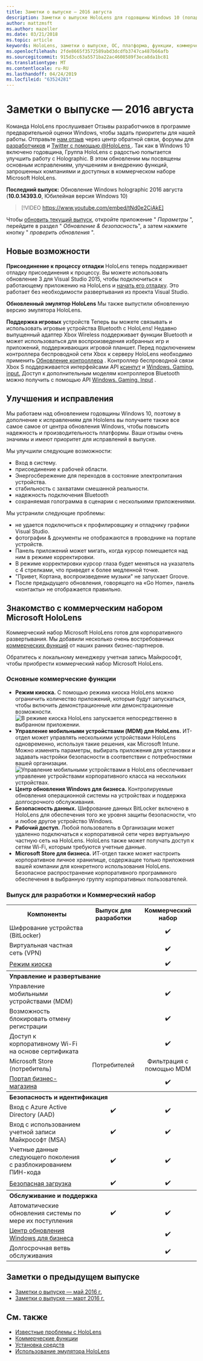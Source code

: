 ```yaml
---
title: Заметки о выпуске — 2016 августа
description: Заметки о выпуске HoloLens для годовщины Windows 10 (попадают 2016)
author: mattzmsft
ms.author: mazeller
ms.date: 03/21/2018
ms.topic: article
keywords: HoloLens, заметки о выпуске, ОС, платформа, функции, коммерческий набор
ms.openlocfilehash: 2fde8665f3572589abd3dcdfb3747ca487b66afb
ms.sourcegitcommit: 915d3cc63a5571ba22ac4608589f3eca8da1bc81
ms.translationtype: MT
ms.contentlocale: ru-RU
ms.lasthandoff: 04/24/2019
ms.locfileid: "63524281"
---
```

# <a name="release-notes---august-2016"></a>Заметки о выпуске — 2016 августа

Команда HoloLens прослушивает Отзывы разработчиков в программе предварительной оценки Windows, чтобы задать приоритеты для нашей работы. Отправьте [нам отзыв](give-us-feedback.md) через центр обратной связи, форумы для [разработчиков](https://forums.hololens.com) и [Twitter с помощью @HoloLens ](https://twitter.com/hololens). Так как в Windows 10 включено годовщина, Группа HoloLens с радостью попытается улучшить работу с Holographic. В этом обновлении мы посвящены основным исправлениям, улучшениям и внедрению функций, запрошенных компаниями и доступных в коммерческом наборе Microsoft HoloLens.

**Последний выпуск:** Обновление Windows holographic 2016 августа (**10.0.14393.0**, Юбилейная версия Windows 10)

>[!VIDEO https://www.youtube.com/embed/tNd0e2CiAkE]

Чтобы [обновить текущий выпуск](updating-hololens.md), откройте приложение " *Параметры* ", перейдите в раздел " *Обновление & безопасность*", а затем нажмите кнопку " *проверить обновления* ".

## <a name="new-features"></a>Новые возможности

**Присоединение к процессу отладки** HoloLens теперь поддерживает отладку присоединения к процессу. Вы можете использовать обновление 3 для Visual Studio 2015, чтобы подключиться к работающему приложению на HoloLens и [начать его отладку](using-visual-studio.md#debugging-an-installed-or-running-app). Это работает без необходимости развертывания из проекта Visual Studio.

**Обновленный эмулятор HoloLens** Мы также выпустили обновленную версию эмулятора HoloLens.

**Поддержка игровых** устройств Теперь вы можете связывать и использовать игровые устройства Bluetooth с HoloLens! Недавно выпущенный адаптер Xbox Wireless поддерживает функции Bluetooth и может использоваться для воспроизведения избранных игр и приложений, поддерживающих игровой планшет. Перед подключением контроллера беспроводной сети Xbox к серверу HoloLens необходимо применить [Обновление контроллера](http://support.xbox.com/xbox-one/accessories/update-controller-for-stereo-headset-adapter) . Контроллер беспроводной связи Xbox S поддерживается интерфейсами API [ксинпут](https://msdn.microsoft.com/library/windows/desktop/hh405053(v=vs.85).aspx) и [Windows. Gaming. input.](https://msdn.microsoft.com/library/windows/apps/windows.gaming.input.aspx) Доступ к дополнительным моделям контроллеров Bluetooth можно получить с помощью API [Windows. Gaming. Input](https://msdn.microsoft.com/library/windows/apps/windows.gaming.input.aspx) .

## <a name="improvements-and-fixes"></a>Улучшения и исправления

Мы работаем над обновлением годовщины Windows 10, поэтому в дополнение к исправлениям для Hololens вы получаете также все самое самое от центра обновления Windows, чтобы повысить надежность и производительность платформы. Ваши отзывы очень значимы и имеют приоритет для исправлений в выпуске.

Мы улучшили следующие возможности:
* Вход в систему.
* присоединение к рабочей области.
* Энергосбережение для переходов в состояние электропитания устройства.
* стабильность с захватами смешанной реальности.
* надежность подключения Bluetooth
* сохраняемая голограмма в сценарии с несколькими приложениями.

Мы устранили следующие проблемы:
* не удается подключиться к профилировщику и отладчику графики Visual Studio.
* фотографии & документы не отображаются в проводнике на портале устройств.
* Панель приложений может мигать, когда курсор помещается над ним в режиме корректировки.
* В режиме корректировки курсор глаза будет меняться на указатель с 4 стрелками, что приведет к более медленной точке.
* "Привет, Кортана, воспроизведение музыки" не запускает Groove.
* После предыдущего обновления, говорящего на «Go Home», панель «контакты» не отображается правильно.

## <a name="introducing-microsoft-hololens-commercial-suite"></a>Знакомство с коммерческим набором Microsoft HoloLens

Коммерческий набор Microsoft HoloLens готов для корпоративного развертывания. Мы добавили несколько очень востребованных [коммерческих функций](commercial-features.md) от наших ранних бизнес-партнеров.

Обратитесь к локальному менеджеру учетная запись Майкрософт, чтобы приобрести коммерческий набор Microsoft HoloLens.

### <a name="key-commercial-features"></a>Основные коммерческие функции 

* **Режим киоска.** С помощью режима киоска HoloLens можно ограничить количество приложений, которые будут запускаться, чтобы включить демонстрационные или демонстрационные возможности.<br>
  ![В режиме киоска HoloLens запускается непосредственно в выбранном приложении.](images/201608-kioskmode-400px.png)
* **Управление мобильными устройствами (MDM) для HoloLens.** ИТ-отдел может управлять несколькими устройствами HoloLens одновременно, используя такие решения, как Microsoft Intune. Можно изменять параметры, выбирать приложения для установки и задавать настройки безопасности в соответствии с потребностями вашей организации.<br>
  ![Управление мобильными устройствами в HoloLens обеспечивает управление устройствами корпоративного класса на нескольких устройствах.](images/201608-enterprisemanagement-400px.png)
* **Центр обновления Windows для бизнеса.** Контролируемые обновления операционной системы на устройствах и поддержка долгосрочного обслуживания.
* **Безопасность данных.** Шифрование данных BitLocker включено в HoloLens для обеспечения того же уровня защиты безопасности, что и любое другое устройство Windows.
* **Рабочий доступ.** Любой пользователь в Организации может удаленно подключаться к корпоративной сети через виртуальную частную сеть на HoloLens. HoloLens также может получать доступ к сетям Wi-Fi, которым требуются учетные данные.
* **Microsoft Store для бизнеса.** ИТ-отдел также может настроить корпоративное личное хранилище, содержащее только приложения вашей компании для конкретного использования HoloLens. Безопасное распространение корпоративного программного обеспечения в выбранную группу корпоративных пользователей.

### <a name="development-edition-vs-commercial-suite"></a>Выпуск для разработки и Коммерческий набор

<table>
<tr>
<th>Компоненты</th><th>Выпуск для разработки</th><th>Коммерческий набор</th>
</tr><tr>
<td>Шифрование устройства (BitLocker)</td><td></td><td style="text-align: center;">✔️</td>
</tr><tr>
<td>Виртуальная частная сеть (VPN)</td><td></td><td style="text-align: center;">✔️</td>
</tr><tr>
<td><a href="using-the-windows-device-portal.md#kiosk-mode">Режим киоска</a></td><td></td><td style="text-align: center;">✔️</td>
</tr><tr>
<th colspan="3" style="text-align: left;"> Управление и развертывание</th>
</tr><tr>
<td>Управление мобильными устройствами (MDM)</td><td style="text-align: center;"></td><td style="text-align: center;">✔️</td>
</tr><tr>
<td>Возможность блокировать отмену регистрации</td><td></td><td style="text-align: center;">✔️</td>
</tr><tr>
<td>Доступ к корпоративному Wi-Fi на основе сертификата</td><td></td><td style="text-align: center;">✔️</td>
</tr><tr>
<td>Microsoft Store (потребитель)</td><td style="text-align: center;">Потребителей</td><td style="text-align: center;">Фильтрация с помощью MDM</td>
</tr><tr>
<td><a href="https://technet.microsoft.com/itpro/windows/manage/working-with-line-of-business-apps">Портал бизнес-магазина</a></td><td></td><td style="text-align: center;">✔️</td>
</tr><tr>
<th colspan="3" style="text-align: left;"> Безопасность и идентификация</th>
</tr><tr>
<td>Вход с Azure Active Directory (AAD)</td><td style="text-align: center;">✔️</td><td style="text-align: center;">✔️</td>
</tr><tr>
<td>Вход с использованием учетной записи Майкрософт (MSA)</td><td style="text-align: center;">✔️</td><td style="text-align: center;">✔️</td>
</tr><tr>
<td>Учетные данные следующего поколения с разблокированием ПИН-кода</td><td style="text-align: center;">✔️</td><td style="text-align: center;">✔️</td>
</tr><tr>
<td><a href="https://msdn.microsoft.com/windows/hardware/commercialize/manufacture/desktop/secure-boot-overview">Безопасная загрузка</a></td><td style="text-align: center;">✔️</td><td style="text-align: center;">✔️</td>
</tr><tr>
<th colspan="3" style="text-align: left;"> Обслуживание и поддержка</th>
</tr><tr>
<td>Автоматические обновления системы по мере их поступления</td><td style="text-align: center;">✔️</td><td style="text-align: center;">✔️</td>
</tr><tr>
<td><a href="https://technet.microsoft.com/itpro/windows/plan/windows-update-for-business">Центр обновления Windows для бизнеса</a></td><td></td><td style="text-align: center;">✔️</td>
</tr><tr>
<td>Долгосрочная ветвь обслуживания</td><td></td><td style="text-align: center;">✔️</td>
</tr>
</table>

## <a name="prior-release-notes"></a>Заметки о предыдущем выпуске
* [Заметки о выпуске — май 2016 г.](release-notes-may-2016.md)
* [Заметки о выпуске — март 2016 г.](release-notes-march-2016.md)

## <a name="see-also"></a>См. также
* [Известные проблемы с HoloLens](hololens-known-issues.md)
* [Коммерческие функции](commercial-features.md)
* [Установка средств](install-the-tools.md)
* [Использование эмулятора HoloLens](using-the-hololens-emulator.md)
